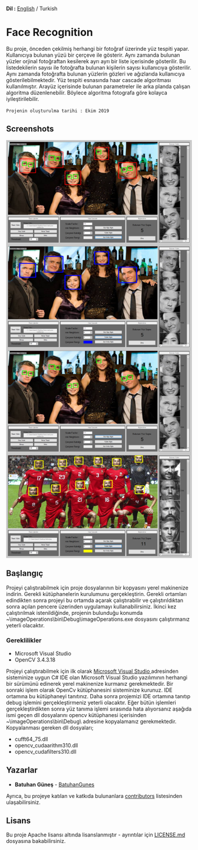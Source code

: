 **Dil :** [English](https://github.com/BatuhanGunes/FaceRecognition) / Turkish

# Face Recognition

Bu proje, önceden çekilmiş herhangi bir fotoğraf üzerinde yüz tespiti yapar. Kullanıcıya bulunan yüzü bir çerçeve ile gösterir. Aynı zamanda bulunan yüzler orjinal fotoğraftan kesilerek ayrı ayrı bir liste içerisinde gösterilir. Bu listedekilerin sayısı ile fotoğrafta bulunan kişilerin sayısı kullanıcıya gösterilir. Aynı zamanda fotoğrafta bulunan yüzlerin gözleri ve ağızlarıda kullanıcıya gösterilebilmektedir. Yüz tespiti esnasında haar cascade algoritması kullanılmıştır. Arayüz içerisinde bulunan parametreler ile arka planda çalışan algoritma düzenlenebilir. Böylece algoritma fotografa göre kolayca iyileştirilebilir.

`
Projenin oluşturulma tarihi : Ekim 2019
`

## Screenshots

<img align="center" src="https://github.com/BatuhanGunes/FaceRecognition/blob/master/Screenshots/FaceAndEye.png"> 
<img align="center" src="https://github.com/BatuhanGunes/FaceRecognition/blob/master/Screenshots/Face.png"> 
<img align="center" src="https://github.com/BatuhanGunes/FaceRecognition/blob/master/Screenshots/Eye.png"> 
<img align="center" src="https://github.com/BatuhanGunes/FaceRecognition/blob/master/Screenshots/FaceTeam.png"> 

## Başlangıç

Projeyi çalıştırabilmek için proje dosyalarının bir kopyasını yerel makinenize indirin. Gerekli kütüphanelerin kurulumunu gerçekleştirin. Gerekli ortamları edindikten sonra projeyi bu ortamda açarak çalıştırabilir ve çalıştırıldıktan sonra açılan pencere üzerinden uygulamayı kullanabilirsiniz. İkinci kez çalıştırılmak istenildiğinde, projenin bulunduğu konumda ~\imageOperations\bin\Debug\imageOperations.exe dosyasını çalıştırmanız yeterli olacaktır.

### Gereklilikler

- Microsoft Visual Studio 
- OpenCV 3.4.3.18

Projeyi çalıştırabilmek için ilk olarak [Microsoft Visual Studio ](https://visualstudio.microsoft.com/) adresinden sisteminize uygun C# IDE olan Microsoft Visual Studio yazılımının herhangi bir sürümünü edinerek yerel makinenize kurmanız gerekmektedir. Bir sonraki işlem olarak OpenCv kütüphanesini sisteminize kurunuz. IDE ortamına bu kütüphaneyi tanıtınız. Daha sonra projemizi IDE ortamına tanıtıp debug işlemini gerçekleştirmeniz yeterli olacaktır. Eğer bütün işlemleri gerçekleştirdikten sonra yüz tanıma işlemi sırasında hata alıyorsanız aşağıda ismi geçen dll dosyalarını opencv kütüphanesi içerisinden ~\imageOperations\bin\Debug\ adresine kopyalamanız gerekmektedir. Kopyalanması gereken dll dosyaları;
- cufft64_75.dll
- opencv_cudaarithm310.dll
- opencv_cudafilters310.dll

## Yazarlar

* **Batuhan Güneş**  - [BatuhanGunes](https://github.com/BatuhanGunes)

Ayrıca, bu projeye katılan ve katkıda bulunanlara [contributors](https://github.com/BatuhanGunes/FaceRecognition/graphs/contributors) listesinden ulaşabilirsiniz.

## Lisans

Bu proje Apache lisansı altında lisanslanmıştır - ayrıntılar için [LICENSE.md](https://github.com/BatuhanGunes/FaceRecognition/blob/master/LICENSE) dosyasına bakabilirsiniz.

